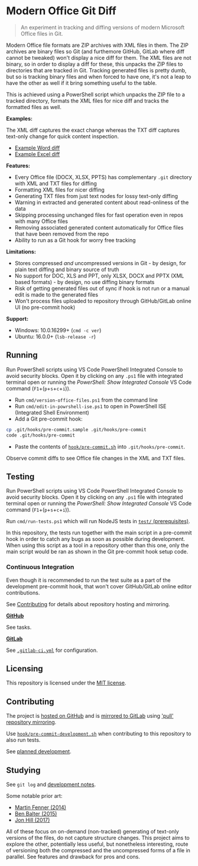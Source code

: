 # Modern Office Git Diff

> An experiment in tracking and diffing versions of modern Microsoft Office files in Git.

Modern Office file formats are ZIP archives with XML files in them.
The ZIP archives are binary files so Git (and furthemore GitHub, GitLab where diff cannot be tweaked) won't display a nice diff for them.
The XML files are not binary, so in order to display a diff for these, this unpacks the ZIP files to directories that are tracked in Git.
Tracking generated files is pretty dumb, but so is tracking binary files and when forced to have one,
it's not a leap to have the other as well if it bring something useful to the table.

This is achieved using a PowerShell script which unpacks the ZIP file to a tracked directory,
formats the XML files for nice diff and tracks the formatted files as well.

**Examples:**

The XML diff captures the exact change whereas the TXT diff captures text-only change for quick content inspection.

- [Example Word diff](https://github.com/TomasHubelbauer/modern-office-xml-git/commit/3413eacaaeb236a06033a443d7979f19207a613b)
- [Example Excel diff](https://github.com/TomasHubelbauer/modern-office-xml-git/commit/5f4ef47d345ab451f17e41ebf0befbc842ff5dba)

**Features:**

- Every Office file (DOCX, XLSX, PPTS) has complementary `.git` directory with XML and TXT files for diffing
- Formatting XML files for nicer diffing
- Generating TXT files from just text nodes for lossy text-only diffing
- Warning in extracted and generated content about read-onliness of the data
- Skipping processing unchanged files for fast operation even in repos with many Office files
- Removing associated generated content automatically for Office files that have been removed from the repo
- Ability to run as a Git hook for worry free tracking

**Limitations:**

- Stores compressed *and* uncompressed versions in Git - by design, for plain text diffing and binary source of truth
- No support for DOC, XLS and PPT, only XLSX, DOCX and PPTX (XML based formats) - by design, no use diffing binary formats
- Risk of getting generated files out of sync if hook is not run or a manual edit is made to the generated files
- Won't process files uploaded to repository through GitHub/GitLab online UI (no pre-commit hook)

**Support:**

- Windows: 10.0.16299+ (`cmd -c ver`)
- Ubuntu: 16.0.0+ (`lsb-release -r`)

## Running

Run PowerShell scripts using VS Code PowerShell Integrated Console to avoid security blocks.
Open it by clicking on any `.ps1` file with integrated terminal open or running the *PowerShell: Show Integrated Console* VS Code command (`F1`+(`p`+`s`+`c`+`i`)).

- Run `cmd/version-office-files.ps1` from the command line
- Run `cmd/edit-in-powrshell-ise.ps1` to open in PowerShell ISE (Integrated Shell Environment)
- Add a Git pre-commit hook:

```sh
cp .git/hooks/pre-commit.sample .git/hooks/pre-commit
code .git/hooks/pre-commit
```

- Paste the contents of [`hook/pre-commit.sh`](hook/pre-commit.sh) into `.git/hooks/pre-commit`.

Observe commit diffs to see Office file changes in the XML and TXT files.

## Testing

Run PowerShell scripts using VS Code PowerShell Integrated Console to avoid security blocks.
Open it by clicking on any `.ps1` file with integrated terminal open or running the *PowerShell: Show Integrated Console* VS Code command (`F1`+(`p`+`s`+`c`+`i`)).

Run `cmd/run-tests.ps1` which will run NodeJS tests in [`test/` (prerequisites)](/test).

In this repository, the tests run together with the main script in a pre-commit hook in order to catch any bugs as soon as possible during development.
When using this script as a tool in a repository other than this one, only the main script would be ran as shown in the Git pre-commit hook setup code.

### Continuous Integration

Even though it is recommended to run the test suite as a part of the development pre-commit hook, that won't cover GitHub/GitLab online editor contributions.

See [Contributing](#Contributing) for details about repository hosting and mirroring.

**[GitHub](doc/tasks.md)**

See tasks.

**[GitLab](https://gitlab.com/TomasHubelbauer/modern-office-git-diff/pipelines)**

See [`.gitlab-ci.yml`](.gitlab-ci.yml) for configuration.

## Licensing

This repository is licensed under the [MIT license](LICENSE.md).

## Contributing

The project is [hosted on GitHub](https://github.com/TomasHubelbauer/modern-office-git-diff)
and is [mirrored to GitLab](https://gitlab.com/TomasHubelbauer/modern-office-git-diff)
using ['pull' repository mirroring](https://docs.gitlab.com/ee/workflow/repository_mirroring.html).

Use [`hook/pre-commit-development.sh`](hook/pre-commit-development.sh) when contributing to this repository to also run tests.

See [planned development](doc/tasks.md).

## Studying

See `git log` and [development notes](doc/notes.md).

Some notable prior art:

- [Martin Fenner (2014)](http://blog.martinfenner.org/2014/08/25/using-microsoft-word-with-git/)
- [Ben Balter (2015)](https://ben.balter.com/2015/02/06/word-diff/)
- [Jon Hill (2017)](https://www.ficonsulting.com/filabs/MSOfficeGit)

All of these focus on on-demand (non-tracked) generating of text-only versions of the files, do not capture structure changes.
This project aims to explore the other, potentially less useful, but nonetheless interesting, route of versioning both
the compressed and the uncompressed forms of a file in parallel. See features and drawback for pros and cons.
